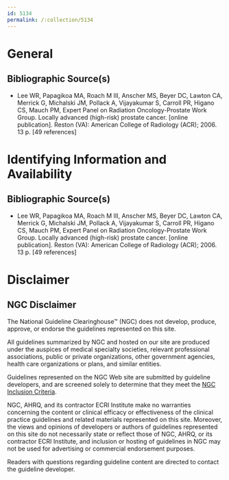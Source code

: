 ```yaml
---
id: 5134
permalink: /:collection/5134
---
```


# General

## Bibliographic Source(s)

- Lee WR, Papagikoa MA, Roach M III, Anscher MS, Beyer DC, Lawton CA, Merrick G, Michalski JM, Pollack A, Vijayakumar S, Carroll PR, Higano CS, Mauch PM, Expert Panel on Radiation Oncology-Prostate Work Group. Locally advanced (high-risk) prostate cancer. [online publication]. Reston (VA): American College of Radiology (ACR); 2006. 13 p. [49 references]

# Identifying Information and Availability

## Bibliographic Source(s)

- Lee WR, Papagikoa MA, Roach M III, Anscher MS, Beyer DC, Lawton CA, Merrick G, Michalski JM, Pollack A, Vijayakumar S, Carroll PR, Higano CS, Mauch PM, Expert Panel on Radiation Oncology-Prostate Work Group. Locally advanced (high-risk) prostate cancer. [online publication]. Reston (VA): American College of Radiology (ACR); 2006. 13 p. [49 references]

# Disclaimer

## NGC Disclaimer

The National Guideline Clearinghouse™ (NGC) does not develop, produce, approve, or endorse the guidelines represented on this site.

All guidelines summarized by NGC and hosted on our site are produced under the auspices of medical specialty societies, relevant professional associations, public or private organizations, other government agencies, health care organizations or plans, and similar entities.

Guidelines represented on the NGC Web site are submitted by guideline developers, and are screened solely to determine that they meet the [NGC Inclusion Criteria](/help-and-about/summaries/inclusion-criteria).

NGC, AHRQ, and its contractor ECRI Institute make no warranties concerning the content or clinical efficacy or effectiveness of the clinical practice guidelines and related materials represented on this site. Moreover, the views and opinions of developers or authors of guidelines represented on this site do not necessarily state or reflect those of NGC, AHRQ, or its contractor ECRI Institute, and inclusion or hosting of guidelines in NGC may not be used for advertising or commercial endorsement purposes.

Readers with questions regarding guideline content are directed to contact the guideline developer.

